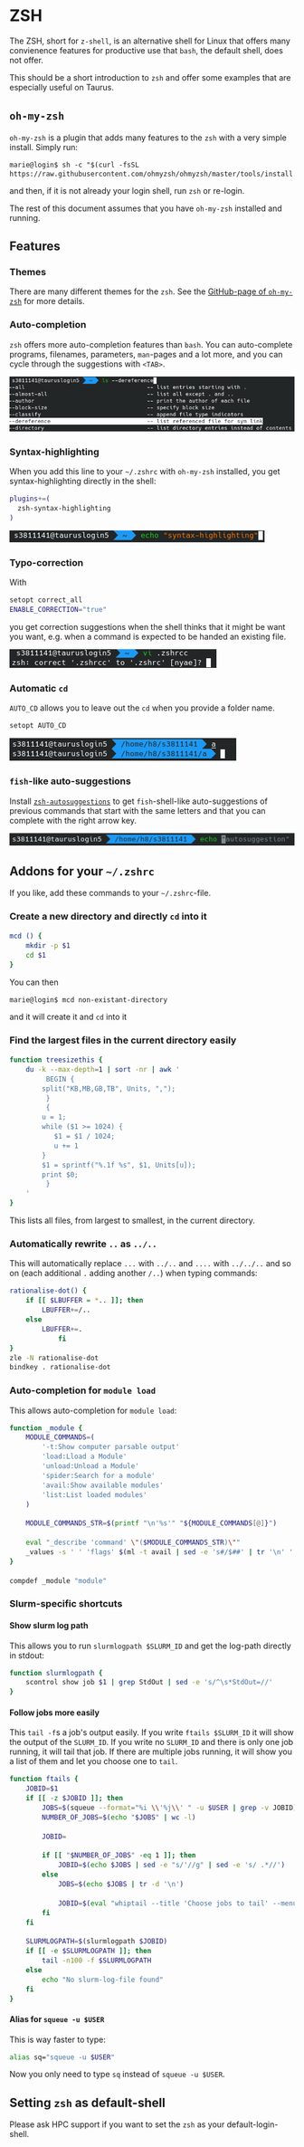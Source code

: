 # ZSH

The ZSH, short for `z-shell`, is an alternative shell for Linux that offers many convienence features
for productive use that `bash`, the default shell, does not offer.

This should be a short introduction to `zsh` and offer some examples that are especially useful on Taurus.

## `oh-my-zsh`

`oh-my-zsh` is a plugin that adds many features to the `zsh` with a very simple install. Simply run:

```
marie@login$ sh -c "$(curl -fsSL https://raw.githubusercontent.com/ohmyzsh/ohmyzsh/master/tools/install.sh)"
```

and then, if it is not already your login shell, run `zsh` or re-login.

The rest of this document assumes that you have `oh-my-zsh` installed and running.

## Features

### Themes

There are many different themes for the `zsh`. See the [GitHub-page of `oh-my-zsh`](https://github.com/ohmyzsh/ohmyzsh) for
more details.

### Auto-completion

`zsh` offers more auto-completion features than `bash`. You can auto-complete programs, filenames, parameters,
`man`-pages and a lot more, and you can cycle through the suggestions with `<TAB>`.

![Cycling through auto-completion for parameter names](misc/zsh_autocomplete_parameters.png)

### Syntax-highlighting

When you add this line to your `~/.zshrc` with `oh-my-zsh` installed, you get syntax-highlighting directly
in the shell:

```bash
plugins+=(
  zsh-syntax-highlighting
)
```

![Syntax-highlighting directly in the shell](misc/zsh_syntax_highlighting.png)

### Typo-correction

With

```bash
setopt correct_all
ENABLE_CORRECTION="true"
```

you get correction suggestions when the shell thinks that it might be want you want, e.g. when a command
is expected to be handed an existing file.


![Correction suggestion](misc/zsh_typo.png)

### Automatic `cd`

`AUTO_CD` allows you to leave out the `cd` when you provide a folder name.

```bash
setopt AUTO_CD
```

![Automatic cd](misc/zsh_autocd.png)


### `fish`-like auto-suggestions

Install [`zsh-autosuggestions`](https://github.com/zsh-users/zsh-autosuggestions) to get `fish`-shell-like
auto-suggestions  of previous commands that start with the same letters and that you can complete with the right
arrow key.

![Auto-suggestion](misc/zsh_autosuggestion.png)

## Addons for your `~/.zshrc`

If you like, add these commands to your `~/.zshrc`-file.



### Create a new directory and directly `cd` into it

```bash
mcd () {
    mkdir -p $1
    cd $1
}
```

You can then

```
marie@login$ mcd non-existant-directory
```

and it will create it and `cd` into it

### Find the largest files in the current directory easily

```bash
function treesizethis {
    du -k --max-depth=1 | sort -nr | awk '
         BEGIN {
        split("KB,MB,GB,TB", Units, ",");
         }
         {
        u = 1;
        while ($1 >= 1024) {
           $1 = $1 / 1024;
           u += 1
        }
        $1 = sprintf("%.1f %s", $1, Units[u]);
        print $0;
         }
    '
}
```

This lists all files, from largest to smallest, in the current directory.

### Automatically rewrite `..` as `../..`

This will automatically replace `...` with `../..` and `....` with `../../..` and so on (each additional `.`
adding another `/..`) when typing commands:

``` bash
rationalise-dot() {
    if [[ $LBUFFER = *.. ]]; then
        LBUFFER+=/..
    else
        LBUFFER+=.
            fi
}
zle -N rationalise-dot
bindkey . rationalise-dot
```

### Auto-completion for `module load`

This allows auto-completion for `module load`:

```bash
function _module {
    MODULE_COMMANDS=(
        '-t:Show computer parsable output'
        'load:Lload a Module'
        'unload:Unload a Module'
        'spider:Search for a module'
        'avail:Show available modules'
        'list:List loaded modules'
    )

    MODULE_COMMANDS_STR=$(printf "\n'%s'" "${MODULE_COMMANDS[@]}")

    eval "_describe 'command' \"($MODULE_COMMANDS_STR)\""
    _values -s ' ' 'flags' $(ml -t avail | sed -e 's#/$##' | tr '\n' ' ')
}

compdef _module "module"
```

### Slurm-specific shortcuts

#### Show slurm log path

This allows you to run `slurmlogpath $SLURM_ID` and get the log-path directly in stdout:

```bash
function slurmlogpath {
    scontrol show job $1 | grep StdOut | sed -e 's/^\s*StdOut=//'
}
```

#### Follow jobs more easily

This `tail -f`s a job's output easily. If you write `ftails $SLURM_ID` it will show the output of the
`SLURM_ID`. If you write no `SLURM_ID` and there is only one job running, it will tail that job.
If there are multiple jobs running, it will show you a list of them and let you choose one to `tail`.

```bash
function ftails {
    JOBID=$1
    if [[ -z $JOBID ]]; then
        JOBS=$(squeue --format="%i \\'%j\\' " -u $USER | grep -v JOBID)
        NUMBER_OF_JOBS=$(echo "$JOBS" | wc -l)

        JOBID=

        if [[ "$NUMBER_OF_JOBS" -eq 1 ]]; then
            JOBID=$(echo $JOBS | sed -e "s/'//g" | sed -e 's/ .*//')
        else
            JOBS=$(echo $JOBS | tr -d '\n')

            JOBID=$(eval "whiptail --title 'Choose jobs to tail' --menu 'Choose Job to tail' 25 78 16 $JOBS" 3>&1 1>&2 2>&3)
        fi
    fi

    SLURMLOGPATH=$(slurmlogpath $JOBID)
    if [[ -e $SLURMLOGPATH ]]; then
        tail -n100 -f $SLURMLOGPATH
    else
        echo "No slurm-log-file found"
    fi
}
```

#### Alias for `squeue -u $USER`

This is way faster to type:

```bash
alias sq="squeue -u $USER"
```

Now you only need to type `sq` instead of `squeue -u $USER`.

## Setting `zsh` as default-shell

Please ask HPC support if you want to set the `zsh` as your default-login-shell.

